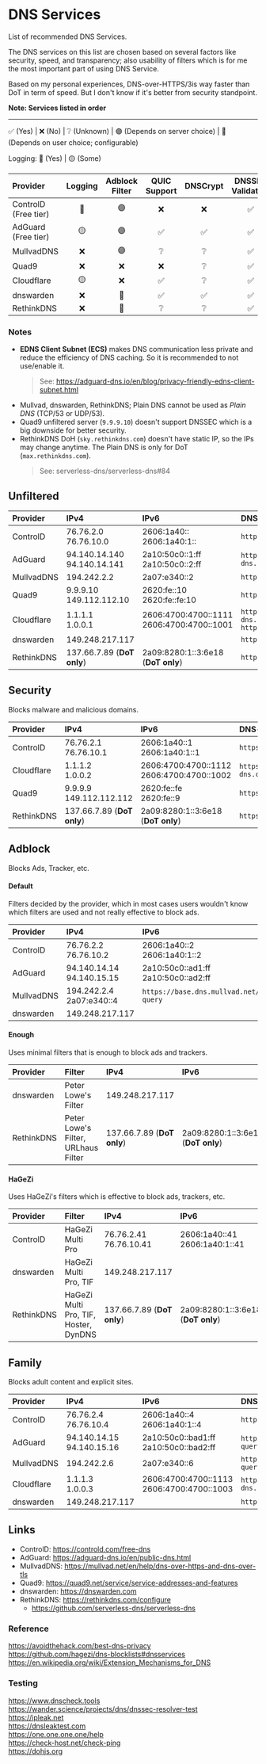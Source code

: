 # DNS Services

List of recommended DNS Services.

The DNS services on this list are chosen based on several factors like security, speed, and transparency; also usability of filters which is for me the most important part of using DNS Service.

Based on my personal experiences, DNS-over-HTTPS/3is way faster than DoT in term of speed. But I don't know if it's better from security standpoint.

**Note: Services listed in order**
****

✅ (Yes) |
❌ (No) |
❔ (Unknown) |
🟣 (Depends on server choice) |
🔵 (Depends on user choice; configurable)

Logging:
🔴 (Yes) |
🟡 (Some)

| Provider             | Logging | Adblock Filter | QUIC Support | DNSCrypt | DNSSEC Validation  | QNAME Minimization |
| :-                   | :-: | :-: | :-: | :-: | :-: | :-: |
| ControlD (Free tier) | 🔵 | 🟣 | ❌ | ❌ | ✅ | ✅ |
| AdGuard (Free tier)  | 🟡 | 🟣 | ✅ | ✅ | ✅ | ✅ |
| MullvadDNS           | ❌ | 🟣 | ❔ | ❔ | ✅ | ✅ |
| Quad9                | ❌ | ❌ | ❌ | ❔ | ✅ | ✅ |
| Cloudflare           | 🟡 | ❌ | ✅ | ❔ | ✅ | ✅ |
| dnswarden            | ❌ | 🔵 | ✅ | ✅ | ✅ | ✅ |
| RethinkDNS           | ❌ | 🔵 | ❔ | ❔ | ✅ | ✅ |

### Notes
- **EDNS Client Subnet (ECS)** makes DNS communication less private and reduce the efficiency of DNS caching. So it is recommended to not use/enable it.<br>
  > See: https://adguard-dns.io/en/blog/privacy-friendly-edns-client-subnet.html
- Mullvad, dnswarden, RethinkDNS; Plain DNS cannot be used as *Plain DNS* (TCP/53 or UDP/53).
- Quad9 unfiltered server (`9.9.9.10`) doesn't support DNSSEC which is a big downside for better security.
- RethinkDNS DoH (`sky.rethinkdns.com`) doesn't have static IP, so the IPs may change anytime. The Plain DNS is only for DoT (`max.rethinkdns.com`).
  > See: serverless-dns/serverless-dns#84

## Unfiltered

| Provider | IPv4 | IPv6 | DNS-over-HTTPS/3 | DNS-over-TLS/QUIC |
| :- | :- | :- | :- | :- |
| ControlD | 76.76.2.0 <br> 76.76.10.0 | 2606:1a40:: <br> 2606:1a40:1:: | `https://freedns.controld.com/p0` | `p0.freedns.controld.com` |
| AdGuard | 94.140.14.140 <br> 94.140.14.141 | 2a10:50c0::1:ff <br> 2a10:50c0::2:ff | `https://unfiltered.adguard-dns.com/dns-query` | `unfiltered.adguard-dns.com` |
| MullvadDNS | 194.242.2.2 | 2a07:e340::2 | `https://dns.mullvad.net/dns-query` | `dns.mullvad.net` |
| Quad9 | 9.9.9.10 <br> 149.112.112.10 | 2620:fe::10 <br> 2620:fe::fe:10 | `https://dns10.quad9.net/dns-query` | `dns10.quad9.net` |
| Cloudflare | 1.1.1.1 <br> 1.0.0.1 | 2606:4700:4700::1111 <br> 2606:4700:4700::1001 | `https://1dot1dot1dot1.cloudflare-dns.com/dns-query` <br> `https://one.one.one.one/dns-query` | `1dot1dot1dot1.cloudflare-dns.com` <br> `one.one.one.one` |
| dnswarden | 149.248.217.117 | | `https://dns.dnswarden.com/uncensored` | `uncensored.dns.dnswarden.com` |
| RethinkDNS | 137.66.7.89 (**DoT only**) | 2a09:8280:1::3:6e18 (**DoT only**) | `https://sky.rethinkdns.com/` | `max.rethinkdns.com` |

## Security
Blocks malware and malicious domains.

| Provider | IPv4 | IPv6 | DNS-over-HTTPS/3| DNS-over-TLS/QUIC |
| :- | :- | :- | :- | :- |
| ControlD | 76.76.2.1 <br> 76.76.10.1 | 2606:1a40::1 <br> 2606:1a40:1::1 | `https://freedns.controld.com/p1` | `p1.freedns.controld.com` |
| Cloudflare | 1.1.1.2 <br> 1.0.0.2 | 2606:4700:4700::1112 <br> 2606:4700:4700::1002 | `https://security.cloudflare-dns.com/dns-query` | `security.cloudflare-dns.com` |
| Quad9 | 9.9.9.9 <br> 149.112.112.112 | 2620:fe::fe <br> 2620:fe::9 | `https://dns.quad9.net/dns-query` | `dns.quad9.net`
| RethinkDNS | 137.66.7.89 (**DoT only**) | 2a09:8280:1::3:6e18 (**DoT only**) | `https://sky.rethinkdns.com/1:ABBAAA==` | `1-aaieaaa.max.rethinkdns.com` |

## Adblock
Blocks Ads, Tracker, etc.

#### Default
Filters decided by the provider, which in most cases users wouldn't know which filters are used and not really effective to block ads.

| Provider | IPv4 | IPv6 | DNS-over-HTTPS/3| DNS-over-TLS/QUIC |
| :- | :- | :- | :- | :- |
| ControlD | 76.76.2.2 <br> 76.76.10.2 | 2606:1a40::2 <br> 2606:1a40:1::2 | `https://freedns.controld.com/p2` | `p2.freedns.controld.com` |
| AdGuard | 94.140.14.14 <br> 94.140.15.15 | 2a10:50c0::ad1:ff <br> 2a10:50c0::ad2:ff | `https://dns.adguard-dns.com/dns-query` | `dns.adguard-dns.com` |
| MullvadDNS | 194.242.2.4 <br> 2a07:e340::4 | `https://base.dns.mullvad.net/dns-query` | `base.dns.mullvad.net` |
| dnswarden | 149.248.217.117 | | `https://dns.dnswarden.com/adblock` | `adblock.dns.dnswarden.com` |

#### Enough
Uses minimal filters that is enough to block ads and trackers.

| Provider | Filter | IPv4 | IPv6 | DNS-over-HTTPS/3| DNS-over-TLS/QUIC |
| :- | :- | :- | :- | :- | :- |
| dnswarden | Peter Lowe's Filter | 149.248.217.117 | | `https://dns.dnswarden.com/0000000000000008` | `0000000000000008.dns.dnswarden.com` |
| RethinkDNS | Peter Lowe's Filter, URLhaus Filter | 137.66.7.89 (**DoT only**) | 2a09:8280:1::3:6e18 (**DoT only**) | `https://sky.rethinkdns.com/1:QBBAAEAA` | `1-iaieaacaaa.max.rethinkdns.com` |

#### HaGeZi
Uses HaGeZi's filters which is effective to block ads, trackers, etc.

| Provider | Filter | IPv4 | IPv6 | DNS-over-HTTPS/3| DNS-over-TLS/QUIC |
| :- | :- | :- | :- | :- | :- |
| ControlD | HaGeZi Multi Pro | 76.76.2.41 <br> 76.76.10.41 | 2606:1a40::41 <br> 2606:1a40:1::41 | `https://freedns.controld.com/x-hagezi-pro` | `x-hagezi-pro.freedns.controld.com` |
| dnswarden | HaGeZi Multi Pro, TIF | 149.248.217.117 | | `https://dns.dnswarden.com/00000000000000000000018` | `00000000000000000000018.dns.dnswarden.com` |
| RethinkDNS | HaGeZi Multi Pro, TIF, Hoster, DynDNS | 137.66.7.89 (**DoT only**) | 2a09:8280:1::3:6e18 (**DoT only**) | `https://sky.rethinkdns.com/1:ABqAABAIEAA=` | `1-aaniaaaqbaiaa.max.rethinkdns.com` |

## Family
Blocks adult content and explicit sites.

| Provider | IPv4 | IPv6 | DNS-over-HTTPS/3| DNS-over-TLS/QUIC |
| :- | :- | :- | :- | :- |
| ControlD | 76.76.2.4 <br> 76.76.10.4 | 2606:1a40::4 <br> 2606:1a40:1::4 | `https://freedns.controld.com/family` | `family.freedns.controld.com` |
| AdGuard | 94.140.14.15 <br> 94.140.15.16 | 2a10:50c0::bad1:ff <br> 2a10:50c0::bad2:ff | `https://family.adguard-dns.com/dns-query` | `family.adguard-dns.com` |
| MullvadDNS | 194.242.2.6 | 2a07:e340::6 | `https://family.dns.mullvad.net/dns-query` | `family.dns.mullvad.net` |
| Cloudflare | 1.1.1.3 <br> 1.0.0.3 | 2606:4700:4700::1113 <br> 2606:4700:4700::1003 | `https://family.cloudflare-dns.com/dns-query` | `family.cloudflare-dns.com` |
| dnswarden | 149.248.217.117 | | `https://dns.dnswarden.com/adultfilter` | `adultfilter.dns.dnswarden.com` |

## Links
- ControlD: https://controld.com/free-dns
- AdGuard: https://adguard-dns.io/en/public-dns.html
- MullvadDNS: https://mullvad.net/en/help/dns-over-https-and-dns-over-tls
- Quad9: https://quad9.net/service/service-addresses-and-features
- dnswarden: https://dnswarden.com
- RethinkDNS: https://rethinkdns.com/configure
  -  https://github.com/serverless-dns/serverless-dns

### Reference
https://avoidthehack.com/best-dns-privacy<br>
https://github.com/hagezi/dns-blocklists#dnsservices<br>
https://en.wikipedia.org/wiki/Extension_Mechanisms_for_DNS

### Testing
https://www.dnscheck.tools<br>
https://wander.science/projects/dns/dnssec-resolver-test<br>
https://ipleak.net<br>
https://dnsleaktest.com<br>
https://one.one.one.one/help<br>
https://check-host.net/check-ping<br>
https://dohjs.org<br>
